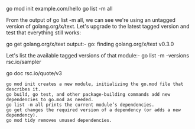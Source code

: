 go mod init example.com/hello
go list -m all

From the output of go list -m all, we can see we're using an untagged version of golang.org/x/text. Let's upgrade to the latest tagged version and test that everything still works:

go get golang.org/x/text
output:-
go: finding golang.org/x/text v0.3.0

Let's list the available tagged versions of that module:-
go list -m -versions rsc.io/sampler

go doc rsc.io/quote/v3

```
go mod init creates a new module, initializing the go.mod file that describes it.
go build, go test, and other package-building commands add new dependencies to go.mod as needed.
go list -m all prints the current module’s dependencies.
go get changes the required version of a dependency (or adds a new dependency).
go mod tidy removes unused dependencies.
```
